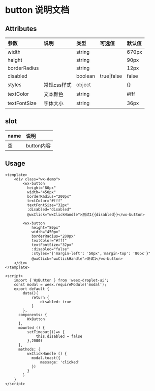 # button 说明文档

## Attributes

| 参数 | 说明 | 类型 | 可选值 | 默认值 |
| :--- | :--- | :--- | :--- | :--- |
| width |  | string |  | 670px |
| height |  | string |  | 90px |
| borderRadius |  | string |  | 12px |
| disabled |  | boolean | true\|false | false |
| styles | 常规css样式 | object |  | {} |
| textColor | 文本颜色 | string |  | \#fff |
| textFontSize | 字体大小 | string |  | 36px |

## slot

| name | 说明 |
| :--- | :--- |
| 空 | button内容 |

## Usage

```
<template>
    <div class="wx-demo">
        <wx-button 
          height="80px"
          width="450px"
          borderRadius="200px"
          textColor="#fff"
          textFontSize="32px"
          :disabled="disabled"
          @wxClick="wxClickHandle">测试1{{disabled}}</wx-button>

        <wx-button 
            height="80px"
            width="450px"
            borderRadius="200px"
            textColor="#fff"
            textFontSize="32px"
            :disabled="false"
            :styles="{'margin-left': '50px','margin-top': '80px'}"
            @wxClick="wxClickHandle">测试1</wx-button>
    </div>
</template>

<script>
    import { WxButton } from 'weex-droplet-ui';
    const modal = weex.requireModule('modal');
    export default {
        data(){
            return {
                disabled: true
            }
        },
      components: {
          WxButton 
      },
      mounted () {
          setTimeout(()=> {
              this.disabled = false
          },2000)
      },
      methods: {
          wxClickHandle () {
            modal.toast({
                message: 'clicked'
            })
          }
        }
    }
</script>
```



